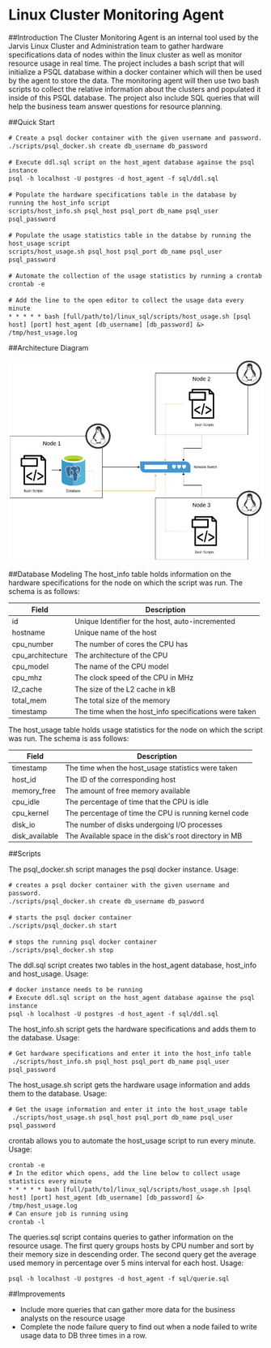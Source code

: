 # Linux Cluster Monitoring Agent
##Introduction
The Cluster Monitoring Agent is an internal tool used by the Jarvis Linux Cluster and 
Administration team to gather hardware specifications data of nodes within the linux 
cluster as well as monitor resource usage in real time. The project includes a bash script 
that will initialize a PSQL database within a docker container which will then be used by 
the agent to store the data. The monitoring agent will then use two bash scripts to collect
the relative information about the clusters and populated it inside of this PSQL database. 
The project also include SQL queries that will help the business team answer questions for 
resource planning.    

##Quick Start
```shell script
# Create a psql docker container with the given username and password.
./scripts/psql_docker.sh create db_username db_password

# Execute ddl.sql script on the host_agent database againse the psql instance
psql -h localhost -U postgres -d host_agent -f sql/ddl.sql

# Populate the hardware specifications table in the database by running the host_info script
scripts/host_info.sh psql_host psql_port db_name psql_user psql_password

# Populate the usage statistics table in the databse by running the host_usage script
scripts/host_usage.sh psql_host psql_port db_name psql_user psql_password

# Automate the collection of the usage statistics by running a crontab 
crontab -e 

# Add the line to the open editor to collect the usage data every minute 
* * * * * bash [full/path/to]/linux_sql/scripts/host_usage.sh [psql host] [port] host_agent [db_username] [db_password] &> /tmp/host_usage.log
```
##Architecture Diagram

![](assets/architecture.png)

##Database Modeling
The host_info table holds information on the hardware specifications for the node on which the script was run. The schema is as follows: 

Field | Description 
------|------------
id | Unique Identifier for the host, auto-incremented
hostname | Unique name of the host
cpu_number | The number of cores the CPU has
cpu_architecture | The architecture of the CPU
cpu_model | The name of the CPU model
cpu_mhz | The clock speed of the CPU in MHz
l2_cache | The size of the L2 cache in kB
total_mem | The total size of the memory 
timestamp | The time when the host_info specifications were taken

The host_usage table holds usage statistics for the node on which the script was run. The schema is ass follows: 

Field | Description 
------|------------
timestamp | The time when the host_usage statistics were taken 
host_id | The ID of the corresponding host 
memory_free | The amount of free memory available
cpu_idle | The percentage of time that the CPU is idle
cpu_kernel | The percentage of time the CPU is running kernel code
disk_io | The number of disks undergoing I/O processes
disk_available | The Available space in the disk's root directory in MB

##Scripts

The psql_docker.sh script manages the psql docker instance. Usage:
```shell script
# creates a psql docker container with the given username and password.
./scripts/psql_docker.sh create db_username db_pasword

# starts the psql docker container
./scripts/psql_docker.sh start

# stops the running psql docker container
./scripts/psql_docker.sh stop
```

The ddl.sql script creates two tables in the host_agent database, host_info and host_usage. Usage:
```shell script
# docker instance needs to be running
# Execute ddl.sql script on the host_agent database againse the psql instance
psql -h localhost -U postgres -d host_agent -f sql/ddl.sql
```

The host_info.sh script gets the hardware specifications and adds them to the database. Usage:
```shell script
# Get hardware specifications and enter it into the host_info table
 ./scripts/host_info.sh psql_host psql_port db_name psql_user psql_password
```

The host_usage.sh script gets the hardware usage information and adds them to the database. Usage:
```shell script
# Get the usage information and enter it into the host_usage table
 ./scripts/host_usage.sh psql_host psql_port db_name psql_user psql_password
```

crontab allows you to automate the host_usage script to run every minute. Usage:
```shell script
crontab -e
# In the editor which opens, add the line below to collect usage statistics every minute
* * * * * bash [full/path/to]/linux_sql/scripts/host_usage.sh [psql host] [port] host_agent [db_username] [db_password] &> /tmp/host_usage.log
# Can ensure job is running using
crontab -l
```

The queries.sql script contains queries to gather information on the resource usage. The first 
query groups hosts by CPU number and sort by their memory size in descending order. The second 
query get the average used memory in percentage over 5 mins interval for each host. Usage:
```shell script
psql -h localhost -U postgres -d host_agent -f sql/querie.sql
```

##Improvements
* Include more queries that can gather more data for the business analysts on the resource usage
* Complete the node failure query to find out when a node failed to write usage data to DB three 
times in a row.